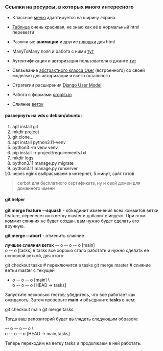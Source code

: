### Ссылки на ресурсы, в которых много интересного

* Классное [меню](https://codepen.io/alticreation/pen/YWyEpm) адаптируется на ширину экрана.

* [Таблица](https://codepen.io/takaneichinose/pen/QWyXjNP?editors=1000) очень красивая, не знаю как её в нормальный html
  перевезти

* Различные **анимации** и другие [плюшки](https://www.cssportal.com) для html

* ManyToMany поля и работа с ними [тут](https://metanit.com/python/django/5.7.php)

* Аутентификация и авторизация пользователя в джанго [тут](https://habr.com/ru/articles/787040/)

* Связывание [абстрактного класса User](https://proproprogs.ru/django4/django4-rasshirenie-modeli-user-klass-abstractuser) 
(встроенного) со своей моделью для авторизации и всего остального


* Стратегии расширения [Django User Model](https://habr.com/ru/articles/313764/)

* Работа с формами [proglib.io](https://proglib.io/p/study_html_forms)

* Слияние [веток](https://git.github.io/git-scm.com/book/ru/v2/Ветвление-в-Git-Перебазирование/)

#### развернуть на vds с debian/ubuntu:

1. apt install git
2. mkdir project
3. git clone...
4. apt install python3.11-venv
5. python3 -m venv venv
6. pip install -r project/requirements.txt
7. mkdir logs
8. python3.11 manage.py migrate
9. python3.11 manage.py runserver
10. через nginx выбрасываем в интернет, 5 минут, сайт готов

> cerbot для бесплатного сертификата, ну и свой домен для доменного имени

#### git helper

__git merge feature --squash__ - объединит изменения всех коммитов ветки feature, перенесет их в ветку master
и добавит в индекс. При этом коммит слияния не будет создан, вам нужно будет сделать его вручную.

__git merge --abort__ - отменить слияние

__лучшее слияния веток__
-- o -- o -- o [main]
    \
     o -- o [tasks]
в tasks все хорошо стало работать и нужно сделать её основной веткой, для этого: 

git checkout tasks # переключится в tasks
git merge master # слияние ветки master с текущей

- o -- o -- o [main]
    \         \
     o -- o -- o [HEAD -> tasks]

Запустите несколько тестов; убедитесь, что все работает как ожидалось. 
Затем проверьте __main__ и объедините __tasks__ в нем:

git checkout main
git merge tasks

Тогда ваш репозиторий будет выглядеть следующим образом:

-- o -- o -- o
    \         \
     o -- o -- o [HEAD -> main,tasks]

Теперь переходим на ветку tasks и продолжаем в ней работать.